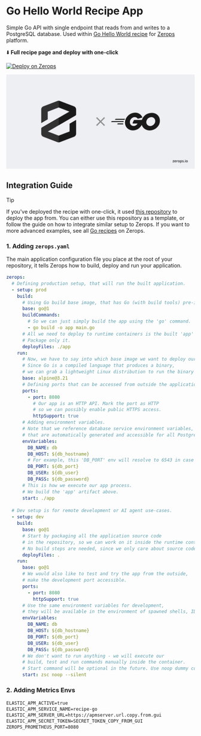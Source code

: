 <!-- #ZEROPS_REMOVE_START# -->
# Go Hello World Recipe App
Simple Go API with single endpoint that reads from and writes to a PostgreSQL database. Used within [Go Hello World recipe](https://app.zerops.io/recipes/go-hello-world) for [Zerops](https://zerops.io) platform.

⬇️ **Full recipe page and deploy with one-click**

[![Deploy on Zerops](https://github.com/zeropsio/recipe-shared-assets/blob/main/deploy-button/light/deploy-button.svg)](https://app.zerops.io/recipes/go-hello-world?environment=small-production)

![nestjs](https://github.com/zeropsio/recipe-shared-assets/blob/main/covers/svg/cover-go.svg)

## Integration Guide
<!-- #ZEROPS_REMOVE_END# -->

> [!TIP]
> If you've deployed the recipe with one-click, it used [this repository](https://github.com/zerops-recipe-apps/go-hello-world-app) to deploy the app from. You can either use this repository as a template, or follow the guide on how to integrate similar setup to Zerops. If you want to more advanced examples, see all [Go recipes](https://app.zerops.io/recipes?lf=go) on Zerops.

### 1. Adding `zerops.yaml`
The main application configuration file you place at the root of your repository, it tells Zerops how to build, deploy and run your application.

```yaml
zerops:
  # Defining production setup, that will run the built application.
  - setup: prod
    build:
      # Using Go build base image, that has Go (with build tools) pre-installed.
      base: go@1
      buildCommands:
        # So we can just simply build the app using the 'go' command.
        - go build -o app main.go
      # All we need to deploy to runtime containers is the built 'app' binary.
      # Package only it.
      deployFiles: ./app
    run:
      # Now, we have to say into which base image we want to deploy our app.
      # Since Go is a compiled language that produces a binary,
      # we can grab a lightweight Linux distribution to run the binary in.
      base: alpine@3.21
      # Defining ports that can be accessed from outside the application container.
      ports:
        - port: 8080
          # Our app is an HTTP API. Mark the port as HTTP
          # so we can possibly enable public HTTPS access.
          httpSupport: true
      # Adding environment variables.
      # Note that we reference database service environment variables,
      # that are automatically generated and accessible for all PostgreSQL services.
      envVariables:
        DB_NAME: db
        DB_HOST: ${db_hostname}
        # For example, this 'DB_PORT' env will resolve to 6543 in case of a PostgreSQL database.
        DB_PORT: ${db_port}
        DB_USER: ${db_user}
        DB_PASS: ${db_password}
      # This is how we execute our app process.
      # We build the 'app' artifact above.
      start: ./app
  
  # Dev setup is for remote development or AI agent use-cases.
  - setup: dev
    build:
      base: go@1
      # Start by packaging all the application source code
      # in the repository, so we can work on it inside the runtime container.
      # No build steps are needed, since we only care about source code.
      deployFiles: .
    run:
      base: go@1
      # We would also like to test and try the app from the outside,
      # make the development port accessible.
      ports:
        - port: 8080
          httpSupport: true
      # Use the same environment variables for development,
      # they will be available in the environment of spawned shells, IDEs or AI agents.
      envVariables:
        DB_NAME: db
        DB_HOST: ${db_hostname}
        DB_PORT: ${db_port}
        DB_USER: ${db_user}
        DB_PASS: ${db_password}
      # We don't want to run anything - we will execute our
      # build, test and run commands manually inside the container.
      # Start command will be optional in the future. Use noop dummy command.
      start: zsc noop --silent
```

### 2. Adding Metrics Envs
```
ELASTIC_APM_ACTIVE=true
ELASTIC_APM_SERVICE_NAME=recipe-go
ELASTIC_APM_SERVER_URL=https://apmserver.url.copy.from.gui
ELASTIC_APM_SECRET_TOKEN=SECRET_TOKEN_COPY_FROM_GUI
ZEROPS_PROMETHEUS_PORT=8080
```